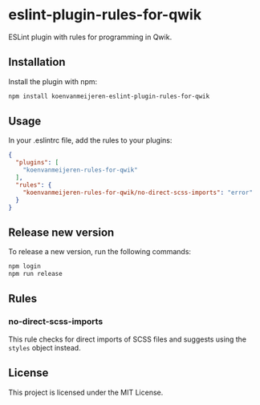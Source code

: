 # eslint-plugin-rules-for-qwik

ESLint plugin with rules for programming in Qwik.

## Installation

Install the plugin with npm:

```bash
npm install koenvanmeijeren-eslint-plugin-rules-for-qwik
```

## Usage
In your .eslintrc file, add the rules to your plugins:

```json
{
  "plugins": [
    "koenvanmeijeren-rules-for-qwik"
  ],
  "rules": {
    "koenvanmeijeren-rules-for-qwik/no-direct-scss-imports": "error"
  }
}
```

## Release new version

To release a new version, run the following commands:

```bash
npm login
npm run release
```

## Rules

### no-direct-scss-imports

This rule checks for direct imports of SCSS files and suggests using the `styles` object instead.

## License

This project is licensed under the MIT License.
